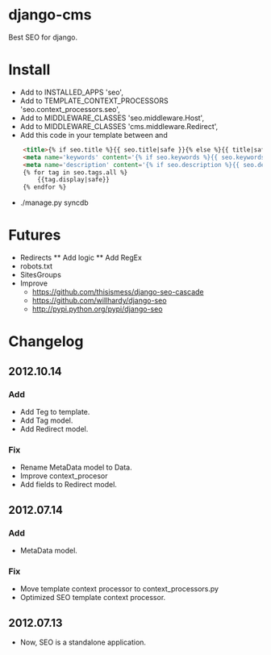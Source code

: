 # django-cms
Best SEO for django.

# Install
* Add to INSTALLED_APPS 'seo', 
* Add to TEMPLATE_CONTEXT_PROCESSORS 'seo.context_processors.seo',
* Add to MIDDLEWARE_CLASSES 'seo.middleware.Host',
* Add to MIDDLEWARE_CLASSES 'cms.middleware.Redirect',
* Add this code in your template between <head> and </head>

```html
	<title>{% if seo.title %}{{ seo.title|safe }}{% else %}{{ title|safe }}{% endif %} &rarr; {{site.name}}</title>
	<meta name='keywords' content='{% if seo.keywords %}{{ seo.keywords }}{% else %}{{ keywords }}{% endif %}'>
	<meta name='description' content='{% if seo.description %}{{ seo.description }}{% else %}{{ description }}{% endif %}'>
	{% for tag in seo.tags.all %}
		{{tag.display|safe}}
	{% endfor %}
```

* ./manage.py syncdb

# Futures
* Redirects
** Add logic
** Add RegEx
* robots.txt
* SitesGroups
* Improve
	* https://github.com/thisismess/django-seo-cascade
	* https://github.com/willhardy/django-seo
	* http://pypi.python.org/pypi/django-seo

# Changelog
## 2012.10.14
### Add
* Add Teg to template.
* Add Tag model.
* Add Redirect model.

### Fix
* Rename MetaData model to Data.
* Improve context_procesor
* Add fields to Redirect model.

## 2012.07.14
### Add
* MetaData model.

### Fix
* Move template context  processor to context_processors.py
* Optimized SEO template context  processor.

## 2012.07.13
* Now, SEO is a standalone application.
